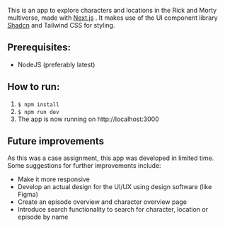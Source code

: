 This is an app to explore characters and locations in the Rick and Morty multiverse, made with [Next.js](https://nextjs.org) . It makes use of the UI component library [Shadcn](https://ui.shadcn.com/) and Tailwind CSS for styling.

## Prerequisites:
- NodeJS (preferably latest)

## How to run:
1.  ```$ npm install```
2. ```$ npm run dev```
3. The app is now running on http://localhost:3000

## Future improvements
As this was a case assignment, this app was developed in limited time. Some suggestions for further improvements include:
- Make it more responsive
- Develop an actual design for the UI/UX using design software (like Figma)
- Create an episode overview and character overview page
- Introduce search functionality to search for character, location or episode by name


